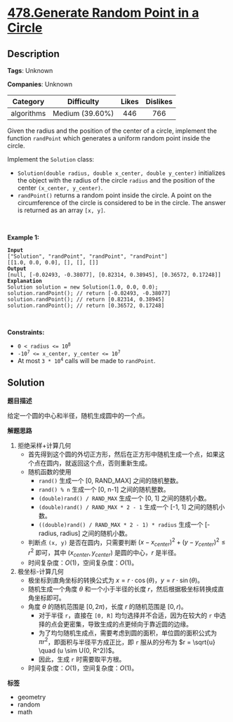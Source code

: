 # [478.Generate Random Point in a Circle](https://leetcode.com/problems/generate-random-point-in-a-circle/description/)

## Description

**Tags**: Unknown

**Companies**: Unknown

|  Category  |   Difficulty    | Likes | Dislikes |
| :--------: | :-------------: | :---: | :------: |
| algorithms | Medium (39.60%) |  446  |   766    |

<p>Given the radius and the position of the center of a circle, implement the function <code>randPoint</code> which generates a uniform random point inside the circle.</p>
<p>Implement the <code>Solution</code> class:</p>
<ul>
  <li><code>Solution(double radius, double x_center, double y_center)</code> initializes the object with the radius of the circle <code>radius</code> and the position of the center <code>(x_center, y_center)</code>.</li>
  <li><code>randPoint()</code> returns a random point inside the circle. A point on the circumference of the circle is considered to be in the circle. The answer is returned as an array <code>[x, y]</code>.</li>
</ul>
<p>&nbsp;</p>
<p><strong class="example">Example 1:</strong></p>
<pre><code><strong>Input</strong>
[&quot;Solution&quot;, &quot;randPoint&quot;, &quot;randPoint&quot;, &quot;randPoint&quot;]
[[1.0, 0.0, 0.0], [], [], []]
<strong>Output</strong>
[null, [-0.02493, -0.38077], [0.82314, 0.38945], [0.36572, 0.17248]]
<strong>Explanation</strong>
Solution solution = new Solution(1.0, 0.0, 0.0);
solution.randPoint(); // return [-0.02493, -0.38077]
solution.randPoint(); // return [0.82314, 0.38945]
solution.randPoint(); // return [0.36572, 0.17248]</code></pre>
<p>&nbsp;</p>
<p><strong>Constraints:</strong></p>
<ul>
  <li><code>0 &lt;&nbsp;radius &lt;= 10<sup>8</sup></code></li>
  <li><code>-10<sup>7</sup> &lt;= x_center, y_center &lt;= 10<sup>7</sup></code></li>
  <li>At most <code>3 * 10<sup>4</sup></code> calls will be made to <code>randPoint</code>.</li>
</ul>

## Solution

**题目描述**

给定一个圆的中心和半径，随机生成圆中的一个点。

**解题思路**

1. 拒绝采样+计算几何
   - 首先得到这个圆的外切正方形，然后在正方形中随机生成一个点，如果这个点在圆内，就返回这个点，否则重新生成。
   - 随机函数的使用
     - `rand()` 生成一个 [0, RAND_MAX] 之间的随机整数。
     - `rand() % n` 生成一个 [0, n-1] 之间的随机整数。
     - `(double)rand() / RAND_MAX` 生成一个 [0, 1] 之间的随机小数。
     - `(double)rand() / RAND_MAX * 2 - 1` 生成一个 [-1, 1] 之间的随机小数。
     - `((double)rand() / RAND_MAX * 2 - 1) * radius` 生成一个 [-radius, radius] 之间的随机小数。
   - 判断点 `(x, y)` 是否在圆内，只需要判断 $(x - x_{center})^2 + (y - y_{center})^2 \leq r^2$ 即可，其中 $(x_{center}, y_{center})$ 是圆的中心，$r$ 是半径。
   - 时间复杂度：$O(1)$，空间复杂度：$O(1)$。
2. 极坐标-计算几何
   - 极坐标到直角坐标的转换公式为 $x = r \cdot \cos(\theta)$，$y = r \cdot \sin(\theta)$。
   - 随机生成一个角度 $\theta$ 和一个小于半径的长度 $r$，然后根据极坐标转换成直角坐标即可。
   - 角度 $\theta$ 的随机范围是 $[0, 2\pi)$，长度 $r$ 的随机范围是 $[0, r)$。
     - 对于半径 `r`，直接在 `[0, R]` 均匀选择并不合适，因为在较大的 `r` 中选择的点会更密集，导致生成的点更倾向于靠近圆的边缘。
     - 为了均匀随机生成点，需要考虑到圆的面积，单位圆的面积公式为 $\pi r^2$，即面积与半径平方成正比，即 `r` 服从的分布为 $r = \sqrt{u} \quad (u \sim U(0, R^2))$。
     - 因此，生成 `r` 时需要取平方根。
   - 时间复杂度：$O(1)$，空间复杂度：$O(1)$。

**标签**

- geometry
- random
- math
